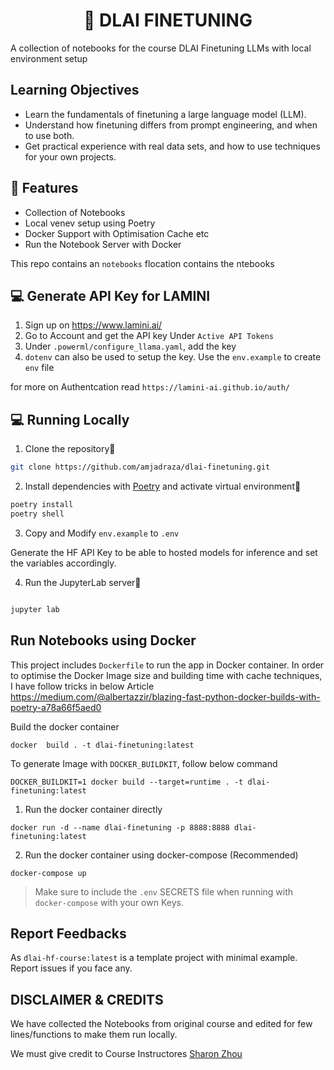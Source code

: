 <h1 align="center">
📖 DLAI FINETUNING
</h1>

A collection of notebooks for the course DLAI Finetuning LLMs with local environment setup

<!-- [Course Link](https://www.deeplearning.ai/short-courses/finetuning-large-language-models/) -->

## Learning Objectives

- Learn the fundamentals of finetuning a large language model (LLM).
- Understand how finetuning differs from prompt engineering, and when to use both.
- Get practical experience with real data sets, and how to use techniques for your own projects.

## 🔧 Features

- Collection of Notebooks
- Local venev setup using Poetry
- Docker Support with Optimisation Cache etc
- Run the Notebook Server with Docker

This repo contains an `notebooks` flocation contains the ntebooks

## 💻 Generate API Key for LAMINI

1. Sign up on https://www.lamini.ai/
2. Go to Account and get the API key Under `Active API Tokens`
3. Under `.powerml/configure_llama.yaml`, add the key
4. `dotenv` can also be used to setup the key. Use the `env.example` to create `env` file

for more on Authentcation read `https://lamini-ai.github.io/auth/`

## 💻 Running Locally

1. Clone the repository📂

```bash
git clone https://github.com/amjadraza/dlai-finetuning.git
```

2. Install dependencies with [Poetry](https://python-poetry.org/) and activate virtual environment🔨

```bash
poetry install
poetry shell
```

3. Copy and Modify `env.example` to `.env`

Generate the HF API Key to be able to hosted models for inference and set the variables accordingly.

4. Run the JupyterLab server🚀

```bash

jupyter lab

```


Run Notebooks using Docker
--------------------------
This project includes `Dockerfile` to run the app in Docker container. In order to optimise the Docker Image
size and building time with cache techniques, I have follow tricks in below Article 
https://medium.com/@albertazzir/blazing-fast-python-docker-builds-with-poetry-a78a66f5aed0

Build the docker container

``docker  build . -t dlai-finetuning:latest ``

To generate Image with `DOCKER_BUILDKIT`, follow below command

```DOCKER_BUILDKIT=1 docker build --target=runtime . -t dlai-finetuning:latest```

1. Run the docker container directly 

``docker run -d --name dlai-finetuning -p 8888:8888 dlai-finetuning:latest ``

2. Run the docker container using docker-compose (Recommended)

``docker-compose up``

> Make sure to include the `.env` SECRETS file when running with `docker-compose` with your own Keys.



## Report Feedbacks

As `dlai-hf-course:latest` is a template project with minimal example. Report issues if you face any. 

## DISCLAIMER & CREDITS

We have collected the Notebooks from original course and edited for few lines/functions to make them run locally. 

We must give credit to Course Instructores [Sharon Zhou](https://www.linkedin.com/in/zhousharon)